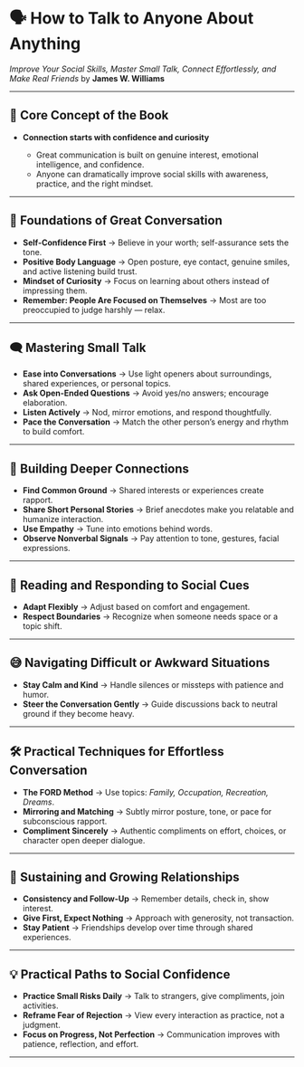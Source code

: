 
# 🗣️ How to Talk to Anyone About Anything

*Improve Your Social Skills, Master Small Talk, Connect Effortlessly, and Make Real Friends*
by **James W. Williams**

---

## 🌟 Core Concept of the Book

* **Connection starts with confidence and curiosity**

  * Great communication is built on genuine interest, emotional intelligence, and confidence.
  * Anyone can dramatically improve social skills with awareness, practice, and the right mindset.

---

## 🧱 Foundations of Great Conversation

* **Self-Confidence First** → Believe in your worth; self-assurance sets the tone.
* **Positive Body Language** → Open posture, eye contact, genuine smiles, and active listening build trust.
* **Mindset of Curiosity** → Focus on learning about others instead of impressing them.
* **Remember: People Are Focused on Themselves** → Most are too preoccupied to judge harshly — relax.

---

## 🗨️ Mastering Small Talk

* **Ease into Conversations** → Use light openers about surroundings, shared experiences, or personal topics.
* **Ask Open-Ended Questions** → Avoid yes/no answers; encourage elaboration.
* **Listen Actively** → Nod, mirror emotions, and respond thoughtfully.
* **Pace the Conversation** → Match the other person’s energy and rhythm to build comfort.

---

## 🤝 Building Deeper Connections

* **Find Common Ground** → Shared interests or experiences create rapport.
* **Share Short Personal Stories** → Brief anecdotes make you relatable and humanize interaction.
* **Use Empathy** → Tune into emotions behind words.
* **Observe Nonverbal Signals** → Pay attention to tone, gestures, facial expressions.

---

## 👀 Reading and Responding to Social Cues

* **Adapt Flexibly** → Adjust based on comfort and engagement.
* **Respect Boundaries** → Recognize when someone needs space or a topic shift.

---

## 😅 Navigating Difficult or Awkward Situations

* **Stay Calm and Kind** → Handle silences or missteps with patience and humor.
* **Steer the Conversation Gently** → Guide discussions back to neutral ground if they become heavy.

---

## 🛠️ Practical Techniques for Effortless Conversation

* **The FORD Method** → Use topics: *Family, Occupation, Recreation, Dreams*.
* **Mirroring and Matching** → Subtly mirror posture, tone, or pace for subconscious rapport.
* **Compliment Sincerely** → Authentic compliments on effort, choices, or character open deeper dialogue.

---

## 🌱 Sustaining and Growing Relationships

* **Consistency and Follow-Up** → Remember details, check in, show interest.
* **Give First, Expect Nothing** → Approach with generosity, not transaction.
* **Stay Patient** → Friendships develop over time through shared experiences.

---

## 💡 Practical Paths to Social Confidence

* **Practice Small Risks Daily** → Talk to strangers, give compliments, join activities.
* **Reframe Fear of Rejection** → View every interaction as practice, not a judgment.
* **Focus on Progress, Not Perfection** → Communication improves with patience, reflection, and effort.

---

